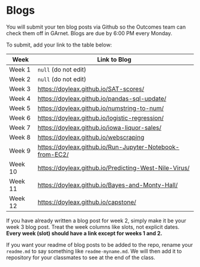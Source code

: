 # Blogs

You will submit your ten blog posts via Github so the Outcomes team can check them off in GArnet. Blogs are due by 6:00 PM every Monday.

To submit, add your link to the table below:

| Week          | Link to Blog 				 	|
| ------------- | ------------------------------|
| Week 1        | `null` (do not edit)			|
| Week 2        | `null` (do not edit)			|
| Week 3        | https://doyleax.github.io/SAT-scores/   				|
| Week 4        | https://doyleax.github.io/pandas-sql-update/     				|
| Week 5        | https://doyleax.github.io/numstring-to-num/     				|
| Week 6        | https://doyleax.github.io/logistic-regression/						|
| Week 7        | https://doyleax.github.io/iowa-liquor-sales/						|	
| Week 8        | https://doyleax.github.io/webscraping						|
| Week 9        | https://doyleax.github.io/Run-Jupyter-Notebook-from-EC2/						|
| Week 10       | https://doyleax.github.io/Predicting-West-Nile-Virus/						|
| Week 11       | https://doyleax.github.io/Bayes-and-Monty-Hall/						|
| Week 12       | https://doyleax.github.io/capstone/						|

If you have already written a blog post for week 2, simply make it be your week 3 blog post. Treat the week columns like slots, not explicit dates. **Every week (slot) should have a link except for weeks 1 and 2.**

If you want your readme of blog posts to be added to the repo, rename your `readme.md` to say something like `readme-myname.md`. We will then add it to repository for your classmates to see at the end of the class.
